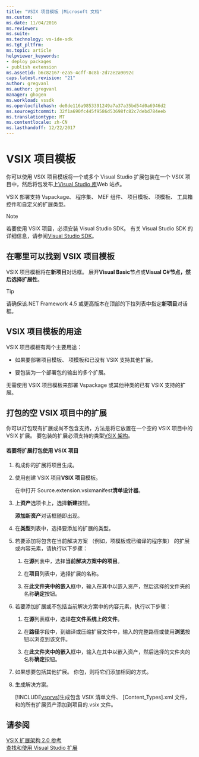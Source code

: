 ```yaml
---
title: "VSIX 项目模板 |Microsoft 文档"
ms.custom: 
ms.date: 11/04/2016
ms.reviewer: 
ms.suite: 
ms.technology: vs-ide-sdk
ms.tgt_pltfrm: 
ms.topic: article
helpviewer_keywords:
- deploy packages
- publish extension
ms.assetid: b6c82167-e2a5-4cff-8c8b-2d72e2a9092c
caps.latest.revision: "21"
author: gregvanl
ms.author: gregvanl
manager: ghogen
ms.workload: vssdk
ms.openlocfilehash: de8de116a9853391249a7a37a35bd54d0a6946d2
ms.sourcegitcommit: 32f1a690fc445f9586d53698fc82c7debd784eeb
ms.translationtype: MT
ms.contentlocale: zh-CN
ms.lasthandoff: 12/22/2017
---
```

# <a name="vsix-project-template"></a>VSIX 项目模板
你可以使用 VSIX 项目模板将一个或多个 Visual Studio 扩展包装在一个 VSIX 项目中，然后将包发布上[Visual Studio 库](http://go.microsoft.com/fwlink/?LinkID=123847)Web 站点。  
  
 VSIX 部署支持 Vspackage、 程序集、 MEF 组件、 项目模板、 项模板、 工具箱控件和自定义的扩展类型。  
  
> [!NOTE]
>  若要使用 VSIX 项目，必须安装 Visual Studio SDK。 有关 Visual Studio SDK 的详细信息，请参阅[Visual Studio SDK](../extensibility/visual-studio-sdk.md)。  
  
## <a name="where-to-find-the-vsix-project-template"></a>在哪里可以找到 VSIX 项目模板  
 VSIX 项目模板将在**新项目**对话框。 展开**Visual Basic**节点或**Visual C#**节点，然后选择**扩展性**。  
  
> [!TIP]
>  请确保该.NET Framework 4.5 或更高版本在顶部的下拉列表中指定**新项目**对话框。  
  
## <a name="uses-of-the-vsix-project-template"></a>VSIX 项目模板的用途  
 VSIX 项目模板有两个主要用途：  
  
-   如果要部署项目模板、 项模板和已没有 VSIX 支持其他扩展。  
  
-   要包装为一个部署包的输出的多个扩展。  
  
 无需使用 VSIX 项目模板来部署 Vspackage 或其他种类的已有 VSIX 支持的扩展。  
  
## <a name="packaging-an-extension-in-an-empty-vsix-project"></a>打包的空 VSIX 项目中的扩展  
 你可以打包现有扩展或尚不包含支持，方法是将它放置在一个空的 VSIX 项目中的 VSIX 扩展。 要包装的扩展必须支持的类型[VSIX 架构](../extensibility/vsix-extension-schema-2-0-reference.md)。  
  
#### <a name="to-package-an-extension-by-using-a-vsix-project"></a>若要将扩展打包使用 VSIX 项目  
  
1.  构成你的扩展将项目生成。  
  
2.  使用创建 VSIX 项目**VSIX 项目**模板。  
  
     在中打开 Source.extension.vsixmanifest**清单设计器**。  
  
3.  上**资产**选项卡上，选择**新建**按钮。  
  
     **添加新资产**对话框随即出现。  
  
4.  在**类型**列表中，选择要添加的扩展的类型。  
  
5.  若要添加将包含在当前解决方案 （例如，项模板或已编译的程序集） 的扩展或内容元素，请执行以下步骤：  
  
    1.  在**源**列表中，选择**当前解决方案中的项目**。  
  
    2.  在**项目**列表中，选择扩展的名称。  
  
    3.  在**此文件夹中的嵌入**框中，输入在其中以嵌入资产，然后选择的文件夹的名称**确定**按钮。  
  
6.  若要添加扩展或不包括当前解决方案中的内容元素，执行以下步骤：  
  
    1.  在**源**列表框中，选择**在文件系统上的文件**。  
  
    2.  在**路径**字段中，到编译或压缩扩展文件中，输入的完整路径或使用**浏览**按钮以浏览到该文件。  
  
    3.  在**此文件夹中的嵌入**框中，输入在其中以嵌入资产，然后选择的文件夹的名称**确定**按钮。  
  
7.  如果想要包括其他扩展。 你包，则将它们添加相同的方式。  
  
8.  生成解决方案。  
  
     [!INCLUDE[vsprvs](../code-quality/includes/vsprvs_md.md)]生成包含 VSIX 清单文件、 [Content_Types].xml 文件，和的所有扩展资产添加到项目的.vsix 文件。  
  
## <a name="see-also"></a>请参阅  
 [VSIX 扩展架构 2.0 参考](../extensibility/vsix-extension-schema-2-0-reference.md)   
 [查找和使用 Visual Studio 扩展](../ide/finding-and-using-visual-studio-extensions.md)